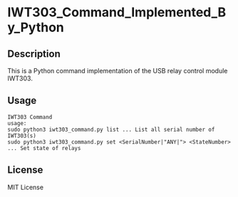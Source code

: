 # IWT303_Command_Implemented_By_Python

## Description
This is a Python command implementation of the USB relay control module IWT303.

## Usage
```
IWT303 Command
usage:
sudo python3 iwt303_command.py list ... List all serial number of IWT303(s)
sudo python3 iwt303_command.py set <SerialNumber|"ANY|"> <StateNumber> ... Set state of relays
```

## License
MIT License

